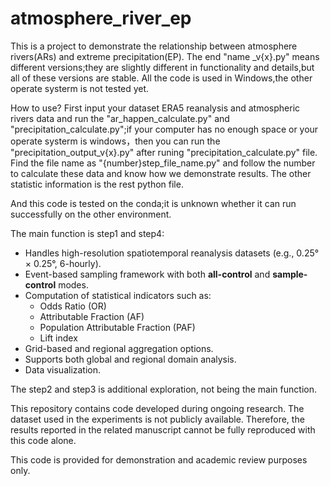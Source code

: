 # atmosphere_river_ep
This is a project to demonstrate the relationship between atmosphere rivers(ARs) and extreme precipitation(EP).
The end "name _v{x}.py" means different versions;they are slightly different in functionality and details,but all of these versions are stable.
All the code is used in Windows,the other operate systerm is not tested yet.

How to use?
First input your dataset ERA5 reanalysis and atmospheric rivers data and run the "ar_happen_calculate.py" and "precipitation_calculate.py";if your computer has no enough space or your operate systerm is windows，then you can run the "precipitation_output_v{x}.py" after runing "precipitation_calculate.py" file.
Find the file name as "{number}step_file_name.py" and follow the number to calculate these data and know how we demonstrate results.
The other statistic information is the rest python file.

And this code is tested on the conda;it is unknown whether it can run successfully on the other environment.

The main function is step1 and step4:
- Handles high-resolution spatiotemporal reanalysis datasets (e.g., 0.25° × 0.25°, 6-hourly).
- Event-based sampling framework with both **all-control** and **sample-control** modes.
- Computation of statistical indicators such as:
  - Odds Ratio (OR)
  - Attributable Fraction (AF)
  - Population Attributable Fraction (PAF)
  - Lift index
- Grid-based and regional aggregation options.
- Supports both global and regional domain analysis.
- Data visualization.

The step2 and step3 is additional exploration, not being the main function.

This repository contains code developed during ongoing research.
The dataset used in the experiments is not publicly available.
Therefore, the results reported in the related manuscript cannot be 
fully reproduced with this code alone. 

This code is provided for demonstration and academic review purposes only.
